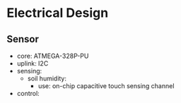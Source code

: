 # Electrical Design

## Sensor

- core: ATMEGA-328P-PU
- uplink: I2C
- sensing:
  - soil humidity:
    - use: on-chip capacitive touch sensing channel
- control:


